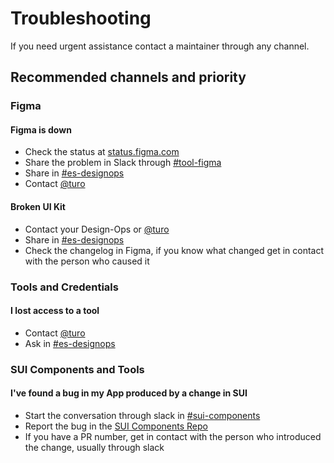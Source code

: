 # Troubleshooting

If you need urgent assistance contact a maintainer through any channel.

## Recommended channels and priority

### Figma

#### Figma is down

- Check the status at [status.figma.com](https://status.figma.com/)
- Share the problem in Slack through [#tool-figma](https://adevinta.slack.com/archives/C01M4VBS744)
- Share in [#es-designops](https://adevinta.slack.com/archives/G01ETB0PNMC)
- Contact [@turo](https://adevinta.slack.com/archives/D017VLGFLMV)

#### Broken UI Kit

- Contact your Design-Ops or [@turo](https://adevinta.slack.com/archives/D017VLGFLMV)
- Share in [#es-designops](https://adevinta.slack.com/archives/G01ETB0PNMC)
- Check the changelog in Figma, if you know what changed get in contact with the person who caused it

### Tools and Credentials

#### I lost access to a tool

- Contact [@turo](https://adevinta.slack.com/archives/D017VLGFLMV)
- Ask in [#es-designops](https://adevinta.slack.com/archives/G01ETB0PNMC)

### SUI Components and Tools

#### I've found a bug in my App produced by a change in SUI

- Start the conversation through slack in [#sui-components](https://adevinta.slack.com/archives/C018Q6WBJ85)
- Report the bug in the [SUI Components Repo](https://github.com/SUI-Components/sui-components/issues/new?template=report-a-bug---issue.md)
- If you have a PR number, get in contact with the person who introduced the change, usually through slack